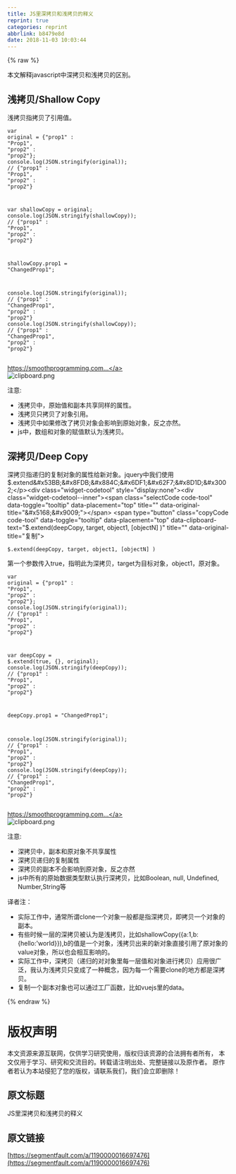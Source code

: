 ```yaml
---
title: JS里深拷贝和浅拷贝的释义
reprint: true
categories: reprint
abbrlink: b8479e8d
date: 2018-11-03 10:03:44
---
```


{% raw %}
<p>&#x672C;&#x6587;&#x89E3;&#x91CA;javascript&#x4E2D;&#x6DF1;&#x62F7;&#x8D1D;&#x548C;&#x6D45;&#x62F7;&#x8D1D;&#x7684;&#x533A;&#x522B;&#x3002;</p><h2 id="articleHeader0">&#x6D45;&#x62F7;&#x8D1D;/Shallow Copy</h2><p>&#x6D45;&#x62F7;&#x8D1D;&#x6307;&#x62F7;&#x8D1D;&#x4E86;&#x5F15;&#x7528;&#x503C;&#x3002;</p><div class="widget-codetool" style="display:none"><div class="widget-codetool--inner"><span class="selectCode code-tool" data-toggle="tooltip" data-placement="top" title="" data-original-title="&#x5168;&#x9009;"></span> <span type="button" class="copyCode code-tool" data-toggle="tooltip" data-placement="top" data-clipboard-text="var original = {&quot;prop1&quot; : &quot;Prop1&quot;, &quot;prop2&quot; : &quot;prop2&quot;};
console.log(JSON.stringify(original));
// {&quot;prop1&quot; : &quot;Prop1&quot;, &quot;prop2&quot; : &quot;prop2&quot;}

var shallowCopy = original;
console.log(JSON.stringify(shallowCopy));
// {&quot;prop1&quot; : &quot;Prop1&quot;, &quot;prop2&quot; : &quot;prop2&quot;}

shallowCopy.prop1 = &quot;ChangedProp1&quot;;

console.log(JSON.stringify(original));
// {&quot;prop1&quot; : &quot;ChangedProp1&quot;, &quot;prop2&quot; : &quot;prop2&quot;}
console.log(JSON.stringify(shallowCopy));
// {&quot;prop1&quot; : &quot;ChangedProp1&quot;, &quot;prop2&quot; : &quot;prop2&quot;}" title="" data-original-title="&#x590D;&#x5236;"></span> <span type="button" class="saveToNote code-tool" data-toggle="tooltip" data-placement="top" title="" data-original-title="&#x653E;&#x8FDB;&#x7B14;&#x8BB0;"></span></div></div><pre class="hljs maxima"><code><span class="hljs-built_in">var</span> original = {<span class="hljs-string">&quot;prop1&quot;</span> : <span class="hljs-string">&quot;Prop1&quot;</span>, <span class="hljs-string">&quot;prop2&quot;</span> : <span class="hljs-string">&quot;prop2&quot;</span>};
console.<span class="hljs-built_in">log</span>(JSON.stringify(original));
// {<span class="hljs-string">&quot;prop1&quot;</span> : <span class="hljs-string">&quot;Prop1&quot;</span>, <span class="hljs-string">&quot;prop2&quot;</span> : <span class="hljs-string">&quot;prop2&quot;</span>}

<span class="hljs-built_in">var</span> shallowCopy = original;
console.<span class="hljs-built_in">log</span>(JSON.stringify(shallowCopy));
// {<span class="hljs-string">&quot;prop1&quot;</span> : <span class="hljs-string">&quot;Prop1&quot;</span>, <span class="hljs-string">&quot;prop2&quot;</span> : <span class="hljs-string">&quot;prop2&quot;</span>}

shallowCopy.prop1 = <span class="hljs-string">&quot;ChangedProp1&quot;</span>;

console.<span class="hljs-built_in">log</span>(JSON.stringify(original));
// {<span class="hljs-string">&quot;prop1&quot;</span> : <span class="hljs-string">&quot;ChangedProp1&quot;</span>, <span class="hljs-string">&quot;prop2&quot;</span> : <span class="hljs-string">&quot;prop2&quot;</span>}
console.<span class="hljs-built_in">log</span>(JSON.stringify(shallowCopy));
// {<span class="hljs-string">&quot;prop1&quot;</span> : <span class="hljs-string">&quot;ChangedProp1&quot;</span>, <span class="hljs-string">&quot;prop2&quot;</span> : <span class="hljs-string">&quot;prop2&quot;</span>}</code></pre><p><a href="https://smoothprogramming.com/wp-content/uploads/ShallowCopy.png" rel="nofollow noreferrer" target="_blank">https://smoothprogramming.com...</a><br><span class="img-wrap"><img data-src="/img/bVbidR4?w=640&amp;h=480" src="https://static.alili.tech/img/bVbidR4?w=640&amp;h=480" alt="clipboard.png" title="clipboard.png" style="cursor:pointer;display:inline"></span></p><p>&#x6CE8;&#x610F;:</p><ul><li>&#x6D45;&#x62F7;&#x8D1D;&#x4E2D;&#xFF0C;&#x539F;&#x59CB;&#x503C;&#x548C;&#x526F;&#x672C;&#x5171;&#x4EAB;&#x540C;&#x6837;&#x7684;&#x5C5E;&#x6027;&#x3002;</li><li>&#x6D45;&#x62F7;&#x8D1D;&#x53EA;&#x62F7;&#x8D1D;&#x4E86;&#x5BF9;&#x8C61;&#x5F15;&#x7528;&#x3002;</li><li>&#x6D45;&#x62F7;&#x8D1D;&#x4E2D;&#x5982;&#x679C;&#x4FEE;&#x6539;&#x4E86;&#x62F7;&#x8D1D;&#x5BF9;&#x8C61;&#x4F1A;&#x5F71;&#x54CD;&#x5230;&#x539F;&#x59CB;&#x5BF9;&#x8C61;&#xFF0C;&#x53CD;&#x4E4B;&#x4EA6;&#x7136;&#x3002;</li><li>js&#x4E2D;&#xFF0C;&#x6570;&#x7EC4;&#x548C;&#x5BF9;&#x8C61;&#x7684;&#x8D4B;&#x503C;&#x9ED8;&#x8BA4;&#x4E3A;&#x6D45;&#x62F7;&#x8D1D;&#x3002;</li></ul><h2 id="articleHeader1">&#x6DF1;&#x62F7;&#x8D1D;/Deep Copy</h2><p>&#x6DF1;&#x62F7;&#x8D1D;&#x6307;&#x9012;&#x5F52;&#x7684;&#x590D;&#x5236;&#x5BF9;&#x8C61;&#x7684;&#x5C5E;&#x6027;&#x7ED9;&#x65B0;&#x5BF9;&#x8C61;&#x3002;jquery&#x4E2D;&#x6211;&#x4EEC;&#x4F7F;&#x7528;$.extend&#x53BB;&#x8FDB;&#x884C;&#x6DF1;&#x62F7;&#x8D1D;&#x3002;</p><div class="widget-codetool" style="display:none"><div class="widget-codetool--inner"><span class="selectCode code-tool" data-toggle="tooltip" data-placement="top" title="" data-original-title="&#x5168;&#x9009;"></span> <span type="button" class="copyCode code-tool" data-toggle="tooltip" data-placement="top" data-clipboard-text="$.extend(deepCopy, target, object1, [objectN] )" title="" data-original-title="&#x590D;&#x5236;"></span> <span type="button" class="saveToNote code-tool" data-toggle="tooltip" data-placement="top" title="" data-original-title="&#x653E;&#x8FDB;&#x7B14;&#x8BB0;"></span></div></div><pre class="hljs accesslog"><code style="word-break:break-word;white-space:initial">$.extend(deepCopy, target, object1, <span class="hljs-string">[objectN]</span> )</code></pre><p>&#x7B2C;&#x4E00;&#x4E2A;&#x53C2;&#x6570;&#x4F20;&#x5165;true&#xFF0C;&#x6307;&#x660E;&#x6B64;&#x4E3A;&#x6DF1;&#x62F7;&#x8D1D;&#xFF0C;target&#x4E3A;&#x76EE;&#x6807;&#x5BF9;&#x8C61;&#xFF0C;object1&#xFF0C;&#x539F;&#x5BF9;&#x8C61;&#x3002;</p><div class="widget-codetool" style="display:none"><div class="widget-codetool--inner"><span class="selectCode code-tool" data-toggle="tooltip" data-placement="top" title="" data-original-title="&#x5168;&#x9009;"></span> <span type="button" class="copyCode code-tool" data-toggle="tooltip" data-placement="top" data-clipboard-text="var original = {&quot;prop1&quot; : &quot;Prop1&quot;, &quot;prop2&quot; : &quot;prop2&quot;};
console.log(JSON.stringify(original));
// {&quot;prop1&quot; : &quot;Prop1&quot;, &quot;prop2&quot; : &quot;prop2&quot;}

var deepCopy = $.extend(true, {}, original);
console.log(JSON.stringify(deepCopy));
// {&quot;prop1&quot; : &quot;Prop1&quot;, &quot;prop2&quot; : &quot;prop2&quot;}

deepCopy.prop1 = &quot;ChangedProp1&quot;;

console.log(JSON.stringify(original));
// {&quot;prop1&quot; : &quot;Prop1&quot;, &quot;prop2&quot; : &quot;prop2&quot;}
console.log(JSON.stringify(deepCopy));
// {&quot;prop1&quot; : &quot;ChangedProp1&quot;, &quot;prop2&quot; : &quot;prop2&quot;}
" title="" data-original-title="&#x590D;&#x5236;"></span> <span type="button" class="saveToNote code-tool" data-toggle="tooltip" data-placement="top" title="" data-original-title="&#x653E;&#x8FDB;&#x7B14;&#x8BB0;"></span></div></div><pre class="hljs maxima"><code><span class="hljs-built_in">var</span> original = {<span class="hljs-string">&quot;prop1&quot;</span> : <span class="hljs-string">&quot;Prop1&quot;</span>, <span class="hljs-string">&quot;prop2&quot;</span> : <span class="hljs-string">&quot;prop2&quot;</span>};
console.<span class="hljs-built_in">log</span>(JSON.stringify(original));
// {<span class="hljs-string">&quot;prop1&quot;</span> : <span class="hljs-string">&quot;Prop1&quot;</span>, <span class="hljs-string">&quot;prop2&quot;</span> : <span class="hljs-string">&quot;prop2&quot;</span>}

<span class="hljs-built_in">var</span> deepCopy = $.extend(<span class="hljs-literal">true</span>, {}, original);
console.<span class="hljs-built_in">log</span>(JSON.stringify(deepCopy));
// {<span class="hljs-string">&quot;prop1&quot;</span> : <span class="hljs-string">&quot;Prop1&quot;</span>, <span class="hljs-string">&quot;prop2&quot;</span> : <span class="hljs-string">&quot;prop2&quot;</span>}

deepCopy.prop1 = <span class="hljs-string">&quot;ChangedProp1&quot;</span>;

console.<span class="hljs-built_in">log</span>(JSON.stringify(original));
// {<span class="hljs-string">&quot;prop1&quot;</span> : <span class="hljs-string">&quot;Prop1&quot;</span>, <span class="hljs-string">&quot;prop2&quot;</span> : <span class="hljs-string">&quot;prop2&quot;</span>}
console.<span class="hljs-built_in">log</span>(JSON.stringify(deepCopy));
// {<span class="hljs-string">&quot;prop1&quot;</span> : <span class="hljs-string">&quot;ChangedProp1&quot;</span>, <span class="hljs-string">&quot;prop2&quot;</span> : <span class="hljs-string">&quot;prop2&quot;</span>}
</code></pre><p><a href="https://smoothprogramming.com/wp-content/uploads/DeepCopy.png" rel="nofollow noreferrer" target="_blank">https://smoothprogramming.com...</a><br><span class="img-wrap"><img data-src="/img/bVbidWf?w=640&amp;h=480" src="https://static.alili.tech/img/bVbidWf?w=640&amp;h=480" alt="clipboard.png" title="clipboard.png" style="cursor:pointer;display:inline"></span></p><p>&#x6CE8;&#x610F;:</p><ul><li>&#x6DF1;&#x62F7;&#x8D1D;&#x4E2D;&#xFF0C;&#x526F;&#x672C;&#x548C;&#x539F;&#x5BF9;&#x8C61;&#x4E0D;&#x5171;&#x4EAB;&#x5C5E;&#x6027;</li><li>&#x6DF1;&#x62F7;&#x8D1D;&#x9012;&#x5F52;&#x7684;&#x590D;&#x5236;&#x5C5E;&#x6027;</li><li>&#x6DF1;&#x62F7;&#x8D1D;&#x7684;&#x526F;&#x672C;&#x4E0D;&#x4F1A;&#x5F71;&#x54CD;&#x5230;&#x539F;&#x5BF9;&#x8C61;&#xFF0C;&#x53CD;&#x4E4B;&#x4EA6;&#x7136;</li><li>js&#x4E2D;&#x6240;&#x6709;&#x7684;&#x539F;&#x59CB;&#x6570;&#x636E;&#x7C7B;&#x578B;&#x9ED8;&#x8BA4;&#x6267;&#x884C;&#x6DF1;&#x62F7;&#x8D1D;&#xFF0C;&#x6BD4;&#x5982;Boolean, null, Undefined, Number,String&#x7B49;</li></ul><p>&#x8BD1;&#x8005;&#x6CE8;&#xFF1A;</p><ul><li>&#x5B9E;&#x9645;&#x5DE5;&#x4F5C;&#x4E2D;&#xFF0C;&#x901A;&#x5E38;&#x6240;&#x8C13;clone&#x4E00;&#x4E2A;&#x5BF9;&#x8C61;&#x4E00;&#x822C;&#x90FD;&#x662F;&#x6307;&#x6DF1;&#x62F7;&#x8D1D;&#xFF0C;&#x5373;&#x62F7;&#x8D1D;&#x4E00;&#x4E2A;&#x5BF9;&#x8C61;&#x7684;&#x526F;&#x672C;&#x3002;</li><li>&#x6709;&#x4E9B;&#x65F6;&#x5019;&#x4E00;&#x5C42;&#x7684;&#x6DF1;&#x62F7;&#x8D1D;&#x88AB;&#x8BA4;&#x4E3A;&#x662F;&#x6D45;&#x62F7;&#x8D1D;&#xFF0C;&#x6BD4;&#x5982;shallowCopy({a:1,b:{hello:&apos;world}}),b&#x7684;&#x503C;&#x662F;&#x4E00;&#x4E2A;&#x5BF9;&#x8C61;&#xFF0C;&#x6D45;&#x62F7;&#x8D1D;&#x51FA;&#x6765;&#x7684;&#x65B0;&#x5BF9;&#x8C61;&#x76F4;&#x63A5;&#x5F15;&#x7528;&#x4E86;&#x539F;&#x5BF9;&#x8C61;&#x7684;value&#x5BF9;&#x8C61;&#xFF0C;&#x6240;&#x4EE5;&#x4E5F;&#x4F1A;&#x76F8;&#x4E92;&#x5F71;&#x54CD;&#x7684;&#x3002;</li><li>&#x5B9E;&#x9645;&#x5DE5;&#x4F5C;&#x4E2D;&#xFF0C;&#x6DF1;&#x62F7;&#x8D1D;&#xFF08;&#x9012;&#x5F52;&#x7684;&#x5BF9;&#x5BF9;&#x8C61;&#x91CC;&#x6BCF;&#x4E00;&#x5C42;&#x503C;&#x548C;&#x5BF9;&#x8C61;&#x8FDB;&#x884C;&#x62F7;&#x8D1D;&#xFF09;&#x5E94;&#x7528;&#x5F88;&#x5E7F;&#x6CDB;&#xFF0C;&#x6211;&#x8BA4;&#x4E3A;&#x6D45;&#x62F7;&#x8D1D;&#x53EA;&#x53D8;&#x6210;&#x4E86;&#x4E00;&#x79CD;&#x6982;&#x5FF5;&#xFF0C;&#x56E0;&#x4E3A;&#x6BCF;&#x4E00;&#x4E2A;&#x9700;&#x8981;clone&#x7684;&#x5730;&#x65B9;&#x90FD;&#x662F;&#x6DF1;&#x62F7;&#x8D1D;&#x3002;</li><li>&#x590D;&#x5236;&#x4E00;&#x4E2A;&#x526F;&#x672C;&#x5BF9;&#x8C61;&#x4E5F;&#x53EF;&#x4EE5;&#x901A;&#x8FC7;&#x5DE5;&#x5382;&#x51FD;&#x6570;&#xFF0C;&#x6BD4;&#x5982;vuejs&#x91CC;&#x7684;data&#x3002;</li></ul>
{% endraw %}

# 版权声明
本文资源来源互联网，仅供学习研究使用，版权归该资源的合法拥有者所有，
本文仅用于学习、研究和交流目的。转载请注明出处、完整链接以及原作者。
原作者若认为本站侵犯了您的版权，请联系我们，我们会立即删除！

## 原文标题
JS里深拷贝和浅拷贝的释义

## 原文链接
[https://segmentfault.com/a/1190000016697476](https://segmentfault.com/a/1190000016697476)

